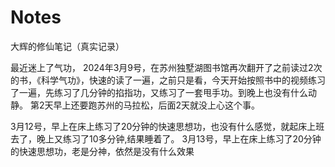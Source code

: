 # Notes
大辉的修仙笔记（真实记录）

最近迷上了气功，
2024年3月9号，在苏州独墅湖图书馆再次翻开了之前读过2次的书，《科学气功》，快速的读了一遍，之前只是看，今天开始按照书中的视频练习了一遍，先练习了几分钟的掐指功，又练习了一套甩手功。到晚上也没有什么动静。
第2天早上还要跑苏州的马拉松，后面2天就没上心这个事。

3月12号，早上在床上练习了20分钟的快速思想功，也没有什么感觉，就起床上班去了，晚上又练习了10多分钟,结果睡着了。
3月13号，早上在床上练习了20分钟的快速思想功，老是分神，依然是没有什么效果
